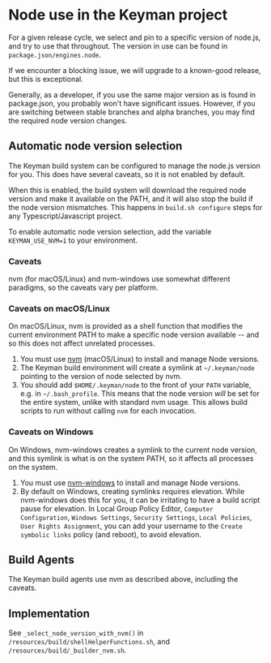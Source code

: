 # Node use in the Keyman project

For a given release cycle, we select and pin to a specific version of node.js,
and try to use that throughout. The version in use can be found in
`package.json/engines.node`.

If we encounter a blocking issue, we will upgrade to a known-good release, but
this is exceptional.

Generally, as a developer, if you use the same major version as is found in
package.json, you probably won't have significant issues. However, if you are
switching between stable branches and alpha branches, you may find the required
node version changes.

## Automatic node version selection

The Keyman build system can be configured to manage the node.js version for you.
This does have several caveats, so it is not enabled by default.

When this is enabled, the build system will download the required node version
and make it available on the PATH, and it will also stop the build if the node
version mismatches. This happens in `build.sh configure` steps for any
Typescript/Javascript project.

To enable automatic node version selection, add the variable `KEYMAN_USE_NVM=1`
to your environment.

### Caveats

nvm (for macOS/Linux) and nvm-windows use somewhat different paradigms, so the
caveats vary per platform.

### Caveats on macOS/Linux

On macOS/Linux, nvm is provided as a shell function that modifies the current
environment PATH to make a specific node version available -- and so this does
not affect unrelated processes.

1. You must use [nvm](https://github.com/nvm-sh/nvm) (macOS/Linux) to install
   and manage Node versions.
2. The Keyman build environment will create a symlink at `~/.keyman/node`
   pointing to the version of node selected by nvm.
3. You should add `$HOME/.keyman/node` to the front of your `PATH` variable,
   e.g. in `~/.bash_profile`. This means that the node version _will_ be set for
   the entire system, unlike with standard nvm usage. This allows build scripts
   to run without calling `nvm` for each invocation.

### Caveats on Windows

On Windows, nvm-windows creates a symlink to the current node version, and
this symlink is what is on the system PATH, so it affects all processes on the
system.

1. You must use [nvm-windows](https://github.com/coreybutler/nvm-windows) to
   install and manage Node versions.
2. By default on Windows, creating symlinks requires elevation. While
   nvm-windows does this for you, it can be irritating to have a build script
   pause for elevation. In Local Group Policy Editor, `Computer Configuration`,
   `Windows Settings`, `Security Settings`, `Local Policies`,
   `User Rights Assignment`, you can add your username to the
   `Create symbolic links` policy (and reboot), to avoid elevation.

## Build Agents

The Keyman build agents use nvm as described above, including the caveats.

## Implementation

See `_select_node_version_with_nvm()` in
`/resources/build/shellHelperFunctions.sh`, and
`/resources/build/_builder_nvm.sh`.